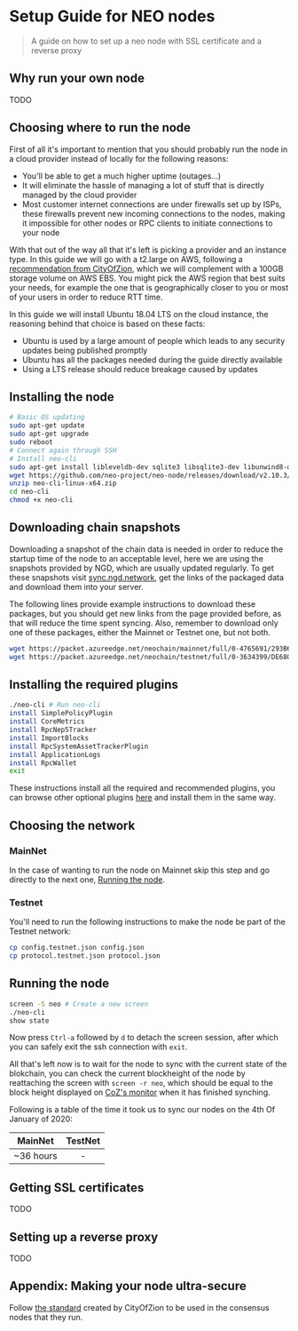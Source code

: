 # Setup Guide for NEO nodes
> A guide on how to set up a neo node with SSL certificate and a reverse proxy

## Why run your own node
TODO

## Choosing where to run the node
First of all it's important to mention that you should probably run the node in a cloud provider instead of locally for the following reasons:
- You'll be able to get a much higher uptime (outages...)
- It will eliminate the hassle of managing a lot of stuff that is directly managed by the cloud provider
- Most customer internet connections are under firewalls set up by ISPs, these firewalls prevent new incoming connections to the nodes, making it impossible for other nodes or RPC clients to initiate connections to your node

With that out of the way all that it's left is picking a provider and an instance type. In this guide we will go with a t2.large on AWS, following a [recommendation from CityOfZion](https://www.reddit.com/r/NEO/comments/7zx7ur/public_call_for_projects_launching_in_neo/), which we will complement with a 100GB storage volume on AWS EBS. You might pick the AWS region that best suits your needs, for example the one that is geographically closer to you or most of your users in order to reduce RTT time.

In this guide we will install Ubuntu 18.04 LTS on the cloud instance, the reasoning behind that choice is based on these facts:
- Ubuntu is used by a large amount of people which leads to any security updates being published promptly
- Ubuntu has all the packages needed during the guide directly available
- Using a LTS release should reduce breakage caused by updates


## Installing the node
```bash
# Basic OS updating
sudo apt-get update
sudo apt-get upgrade
sudo reboot
# Connect again through SSH
# Install neo-cli
sudo apt-get install libleveldb-dev sqlite3 libsqlite3-dev libunwind8-dev unzip
wget https://github.com/neo-project/neo-node/releases/download/v2.10.3/neo-cli-linux-x64.zip # Download neo-cli
unzip neo-cli-linux-x64.zip
cd neo-cli
chmod +x neo-cli
```

## Downloading chain snapshots
Downloading a snapshot of the chain data is needed in order to reduce the startup time of the node to an acceptable level, here we are using the snapshots provided by NGD, which are usually updated regularly. To get these snapshots visit [sync.ngd.network](https://sync.ngd.network/), get the links of the packaged data and download them into your server.

The following lines provide example instructions to download these packages, but you should get new links from the page provided before, as that will reduce the time spent syncing. Also, remember to download only one of these packages, either the Mainnet or Testnet one, but not both.
```bash
wget https://packet.azureedge.net/neochain/mainnet/full/0-4765691/293B6BBE9E541A2FEF37654964EE8787/chain.acc.zip # Mainnet
wget https://packet.azureedge.net/neochain/testnet/full/0-3634399/DE680EF7CAB4646C725660F5B5A92F3C/chain.acc.zip # Testnet
```

## Installing the required plugins
```bash
./neo-cli # Run neo-cli
install SimplePolicyPlugin
install CoreMetrics
install RpcNep5Tracker
install ImportBlocks
install RpcSystemAssetTrackerPlugin
install ApplicationLogs
install RpcWallet
exit
```
These instructions install all the required and recommended plugins, you can browse other optional plugins [here](https://docs.neo.org/docs/en-us/node/cli/config.html#downloading-plugins-from-github) and install them in the same way.

## Choosing the network
### MainNet
In the case of wanting to run the node on Mainnet skip this step and go directly to the next one, [Running the node](#running-the-node).

### Testnet
You'll need to run the following instructions to make the node be part of the Testnet network:
```bash
cp config.testnet.json config.json
cp protocol.testnet.json protocol.json
```

## Running the node
```bash
screen -S neo # Create a new screen
./neo-cli
show state
```
Now press `Ctrl-a` followed by `d` to detach the screen session, after which you can safely exit the ssh connection with `exit`.

All that's left now is to wait for the node to sync with the current state of the blokchain, you can check the current blockheight of the node by reattaching the screen with `screen -r neo`, which should be equal to the block height displayed on [CoZ's monitor](http://monitor.cityofzion.io/) when it has finished synching.

Following is a table of the time it took us to sync our nodes on the 4th Of January of 2020:

| MainNet   | TestNet |
|:---------:|:-------:|
| ~36 hours |    -    |

## Getting SSL certificates
TODO

## Setting up a reverse proxy
TODO

## Appendix: Making your node ultra-secure
Follow [the standard](https://github.com/CityOfZion/standards/blob/master/nodes.md) created by CityOfZion to be used in the consensus nodes that they run.
